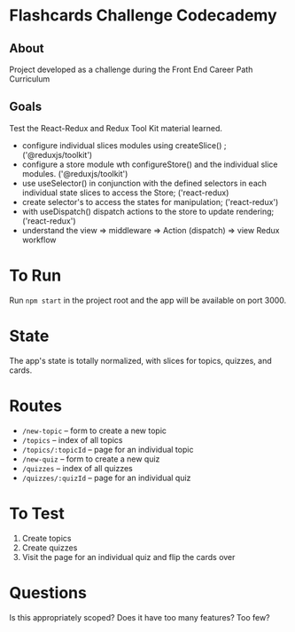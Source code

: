 # Flashcards Challenge Codecademy

## About

Project developed as a challenge during the Front End Career Path Curriculum

## Goals

Test the React-Redux and Redux Tool Kit material learned.

- configure individual slices modules using createSlice() ; ('@reduxjs/toolkit')
- configure a store module wth configureStore() and the individual slice modules. ('@reduxjs/toolkit')
- use useSelector() in conjunction with the defined selectors in each individual state slices to access the Store; ('react-redux)
- create selector's to access the states for manipulation; ('react-redux')
- with useDispatch() dispatch actions to the store to update rendering; ('react-redux')
- understand the view => middleware => Action (dispatch) => view Redux workflow

# To Run

Run `npm start` in the project root and the app will be available on port 3000.

# State

The app's state is totally normalized, with slices for topics, quizzes, and cards.

# Routes

- `/new-topic` – form to create a new topic
- `/topics` – index of all topics
- `/topics/:topicId` – page for an individual topic
- `/new-quiz` – form to create a new quiz
- `/quizzes` – index of all quizzes
- `/quizzes/:quizId` – page for an individual quiz

# To Test

1. Create topics
2. Create quizzes
3. Visit the page for an individual quiz and flip the cards over

# Questions

Is this appropriately scoped? Does it have too many features? Too few?
